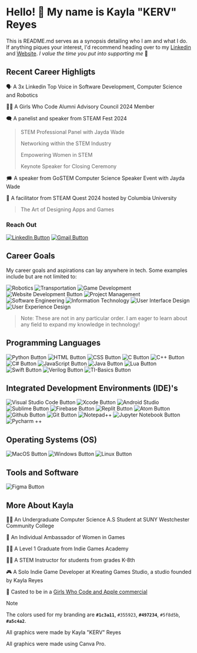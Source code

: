# Hello! 👋 My name is Kayla "KERV" Reyes

<!-- Thank you for coming to my page, If you could take a minute of your time to learn more about me I would greatly appreciate it. 

### Small Summary -->

This is README.md serves as a synopsis detailing who I am and what I do. If anything piques your interest, I'd recommend heading over to my [Linkedin](https://www.linkedin.com/in/kaylaereyes) and [Website](https://www.kervart.co/). <i>I value the time you put into supporting me</i> 🤗

<!-- > Note about Linkedin requests: I only respond to people who send me a <i>personalized note</i>. Otherwise, I won't know what your intentions are and where you may know me from.
>
> Note about Business inquiries: Please use the [Linkedin personalized note feature](https://www.linkedin.com/help/linkedin/answer/a563153) to let me know so I can refer you to my business email. -->

## Recent Career Highligts

🗣 A 3x Linkedin Top Voice in Software Development, Computer Science and Robotics

🦸‍♀️ A Girls Who Code Alumni Advisory Council 2024 Member

🗨 A panelist and speaker from STEAM Fest 2024

> STEM Professional Panel with Jayda Wade
> 
> Networking within the STEM Industry
> 
> Empowering Women in STEM
> 
> Keynote Speaker for Closing Ceremony

🗯 A speaker from GoSTEM Computer Science Speaker Event with Jayda Wade

👥 A facilitator from STEAM Quest 2024 hosted by Columbia University

>The Art of Designing Apps and Games

### Reach Out

[![LinkedIn Button](https://github.com/kreyes21/KaylaKERVReyes/assets/105475276/f9f10cc9-490d-49a4-9444-1c45568c4275)](https://www.linkedin.com/in/kaylaereyes)
[![Gmail Button](https://github.com/kreyes21/KaylaKERVReyes/assets/105475276/6913768e-3c4c-4d4e-b4a1-cc863b7b6a82)](mailto:kaylakervreyes@gmail.com)

## Career Goals

My career goals and aspirations can lay anywhere in tech. Some examples include but are not limited to:

<!-- ★ Robotics
★ Transportation
★ Game Development
★ Project Management
★ Software Engineering
★ Information Technology
★ User Interface
★ User Experience Design -->

![Robotics](https://github.com/kreyes21/KaylaKERVReyes/assets/105475276/325bf147-e339-4711-9245-6b196831f71b)
![Transportation](https://github.com/kreyes21/KaylaKERVReyes/assets/105475276/d0fed9c4-8f80-4390-96d5-b277b86b646c)
![Game Development](https://github.com/kreyes21/KaylaKERVReyes/assets/105475276/1f60b626-1936-4942-b4f5-68fdc8aaf988)
![Website Development Button](https://github.com/kreyes21/KaylaKERVReyes/assets/105475276/7ade04d8-bafc-4f3d-93b0-c3b34b7b5d9e)
![Project Management](https://github.com/kreyes21/KaylaKERVReyes/assets/105475276/92da242e-cadb-4a00-8945-df78811bcbc6)
![Software Engineering](https://github.com/kreyes21/KaylaKERVReyes/assets/105475276/fff43d1c-9bcb-4cab-9c08-b2c71c5fbcb2)
![Information Technology](https://github.com/kreyes21/KaylaKERVReyes/assets/105475276/ce68508f-2c2f-43c9-a118-16c4d327dfba)
![User Interface Design](https://github.com/kreyes21/KaylaKERVReyes/assets/105475276/2deb4669-bdd7-4f84-97de-36ada0418e72)
![User Experience Design](https://github.com/kreyes21/KaylaKERVReyes/assets/105475276/9b43bf10-db59-4aa0-b552-f763bf50f303)

> Note: These are not in any particular order. I am eager to learn about any field to expand my knowledge in technology!

## Programming Languages
![Python Button](https://github.com/kreyes21/KaylaKERVReyes/assets/105475276/b0b406de-4ad2-4097-945c-eab41b72dffd)
![HTML Button](https://github.com/kreyes21/KaylaKERVReyes/assets/105475276/e43bbe26-3f56-4cf4-8f53-62273048171c)
![CSS Button](https://github.com/kreyes21/KaylaKERVReyes/assets/105475276/2ba3c9c9-e8dd-496b-8234-3a2a9e875935)
![C Button](https://github.com/kreyes21/KaylaKERVReyes/assets/105475276/ed5dee9e-7f63-4b94-b03b-88925b00a281)
![C++ Button](https://github.com/kreyes21/KaylaKERVReyes/assets/105475276/9adf2870-850c-4c24-a727-b349e0a8c23d)
![C# Button](https://github.com/kreyes21/KaylaKERVReyes/assets/105475276/bc2b70be-5116-4aa4-9341-38f09455727a)
![JavaScript Button](https://github.com/kreyes21/KaylaKERVReyes/assets/105475276/8e77c22b-e17d-4ca2-a3c7-921f64446df8)
![Java Button](https://github.com/kreyes21/KaylaKERVReyes/assets/105475276/4bdae453-4346-4285-8346-9f7debbd4d7a)
![Lua Button](https://github.com/kreyes21/KaylaKERVReyes/assets/105475276/4f6270f3-8aff-4736-9246-fed5bf9666ee)
![Swift Button](https://github.com/kreyes21/KaylaKERVReyes/assets/105475276/ca7419d0-fce7-49f5-98b8-89b75384d2a5)
![Verilog Button](https://github.com/kreyes21/KaylaKERVReyes/assets/105475276/ceada90d-c318-4d15-a370-bea336343237)
![TI-Basics Button](https://github.com/kreyes21/KaylaKERVReyes/assets/105475276/9cf57e94-bbe4-4766-a00d-7b5cceac22fa)

## Integrated Development Environments (IDE)'s

![Visual Studio Code Button](https://github.com/kreyes21/KaylaKERVReyes/assets/105475276/42c06c5b-045f-40e2-b8bd-0850dce32957)
![Xcode Button](https://github.com/kreyes21/KaylaKERVReyes/assets/105475276/4198d132-3863-4148-aecb-111b475278c3)
![Android Studio](https://github.com/kreyes21/KaylaKERVReyes/assets/105475276/ef46583a-5c70-4aa1-999b-4c1b889c6276)
![Sublime Button](https://github.com/kreyes21/KaylaKERVReyes/assets/105475276/8176212a-ec24-49df-a165-5e65d857c5e8)
![Firebase Button](https://github.com/kreyes21/KaylaKERVReyes/assets/105475276/c0f7a212-956c-4d37-964f-05091d27726f)
![Replit Button](https://github.com/kreyes21/KaylaKERVReyes/assets/105475276/2c92226d-d439-4d90-915c-e21d617a468d)
![Atom Button](https://github.com/kreyes21/KaylaKERVReyes/assets/105475276/f01a1d1f-d7b2-4046-8d4c-3bf9e901a150)
![Github Button](https://github.com/kreyes21/KaylaKERVReyes/assets/105475276/bd60c638-7db8-405f-9c56-04085abe9fe1)
![Git Button](https://github.com/kreyes21/KaylaKERVReyes/assets/105475276/e372e323-76b6-4302-9326-98431e565730)
![Notepad++](https://github.com/kreyes21/KaylaKERVReyes/assets/105475276/71d60611-c218-4c79-a425-21a48aac3b1f)
![Jupyter Notebook Button](https://github.com/kreyes21/KaylaKERVReyes/assets/105475276/4f119e6b-aaed-4d7f-98fa-296f69ca4a82)
![Pycharm ++](https://github.com/kreyes21/KaylaKERVReyes/assets/105475276/fa6ce176-e525-4453-8b29-2a263e732334)


## Operating Systems (OS)

![MacOS Button](https://github.com/kreyes21/KaylaKERVReyes/assets/105475276/e673ee62-b0b9-4076-ac07-804f2f3acf7b)
![Windows Button](https://github.com/kreyes21/KaylaKERVReyes/assets/105475276/7723d6e3-13a3-4970-821e-b33a989ed56e)
![Linux Button](https://github.com/kreyes21/KaylaKERVReyes/assets/105475276/d0bc7ba9-dc04-4cb2-9336-22033a7d1a6e)

## Tools and Software

![Figma Button](https://github.com/kreyes21/KaylaKERVReyes/assets/105475276/4904b0bb-2e12-46a2-9bf7-bbfe297f09ab)

## More About Kayla

👩‍💻 An Undergraduate Computer Science A.S Student at SUNY Westchester Community College

👤 An Individual Ambassador of Women in Games

👩‍🎓 A Level 1 Graduate from Indie Games Academy

👩‍🏫 A STEM Instructor for students from grades K-8th

🎮 A Solo Indie Game Developer at Kreating Games Studio, a studio founded by Kayla Reyes

🎥 Casted to be in a [Girls Who Code and Apple commercial](https://youtu.be/edpJev-jyx4?si=kJGaNqyqRbsWTTPf&t=65)

> [!NOTE]
> The colors used for my branding are <b>`#1c3a11`</b>, `#355923`, <b>`#497234`</b>, `#5f8d5b`, <b>`#a5c4a2`</b>.
>
> All graphics were made by Kayla "KERV" Reyes
> 
> All graphics were made using Canva Pro.
> 
